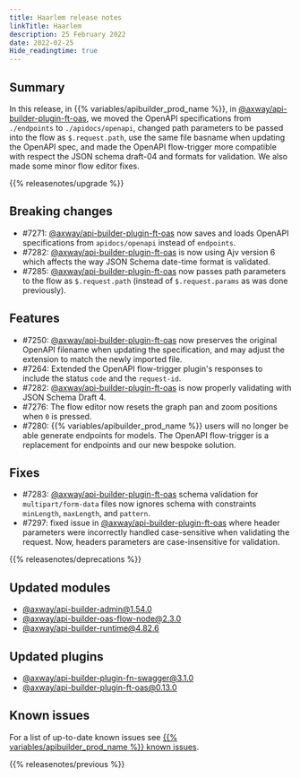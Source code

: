 ```yaml
---
title: Haarlem release notes
linkTitle: Haarlem
description: 25 February 2022
date: 2022-02-25
Hide_readingtime: true
---
```

## Summary

In this release, in {{% variables/apibuilder_prod_name %}}, in [@axway/api-builder-plugin-ft-oas](https://www.npmjs.com/package/@axway/api-builder-plugin-ft-oas), we moved the OpenAPI specifications from `./endpoints` to `./apidocs/openapi`, changed path parameters to be passed into the flow as `$.request.path`, use the same file basname when updating the OpenAPI spec, and made the OpenAPI flow-trigger more compatible with respect the JSON schema draft-04 and formats for validation.  We also made some minor flow editor fixes.

{{% releasenotes/upgrade %}}

## Breaking changes

* #7271: [@axway/api-builder-plugin-ft-oas](https://www.npmjs.com/package/@axway/api-builder-plugin-ft-oas) now saves and loads OpenAPI specifications from `apidocs/openapi` instead of `endpoints`.
* #7282: [@axway/api-builder-plugin-ft-oas](https://www.npmjs.com/package/@axway/api-builder-plugin-ft-oas) is now using Ajv version 6 which affects the way JSON Schema date-time format is validated.
* #7285: [@axway/api-builder-plugin-ft-oas](https://www.npmjs.com/package/@axway/api-builder-plugin-ft-oas) now passes path parameters to the flow as `$.request.path` (instead of `$.request.params` as was done previously).

## Features

* #7250: [@axway/api-builder-plugin-ft-oas](https://www.npmjs.com/package/@axway/api-builder-plugin-ft-oas) now preserves the original OpenAPI filename when updating the specification, and may adjust the extension to match the newly imported file.
* #7264: Extended the OpenAPI flow-trigger plugin's responses to include the status `code` and the `request-id`.
* #7282: [@axway/api-builder-plugin-ft-oas](https://www.npmjs.com/package/@axway/api-builder-plugin-ft-oas) is now properly validating with JSON Schema Draft 4.
* #7276: The flow editor now resets the graph pan and zoom positions when `0` is pressed.
* #7280: {{% variables/apibuilder_prod_name %}} users will no longer be able generate endpoints for models. The OpenAPI flow-trigger is a replacement for endpoints and our new bespoke solution.

## Fixes

* #7283: [@axway/api-builder-plugin-ft-oas](https://www.npmjs.com/package/@axway/api-builder-plugin-ft-oas) schema validation for `multipart/form-data` files now ignores schema with constraints `minLength`, `maxLength`, and `pattern`.
* #7297: fixed issue in [@axway/api-builder-plugin-ft-oas](https://www.npmjs.com/package/@axway/api-builder-plugin-ft-oas) where header parameters were incorrectly handled case-sensitive when validating the request. Now, headers parameters are case-insensitive for validation.

{{% releasenotes/deprecations %}}

## Updated modules

* [@axway/api-builder-admin@1.54.0](https://www.npmjs.com/package/@axway/api-builder-admin/v/1.54.0)
* [@axway/api-builder-oas-flow-node@2.3.0](https://www.npmjs.com/package/@axway/api-builder-oas-flow-node/v/2.3.0)
* [@axway/api-builder-runtime@4.82.6](https://www.npmjs.com/package/@axway/api-builder-runtime/v/4.82.6)

## Updated plugins

* [@axway/api-builder-plugin-fn-swagger@3.1.0](https://www.npmjs.com/package/@axway/api-builder-plugin-fn-swagger/v/3.1.0)
* [@axway/api-builder-plugin-ft-oas@0.13.0](https://www.npmjs.com/package/@axway/api-builder-plugin-ft-oas/v/0.13.0)

## Known issues

For a list of up-to-date known issues see [{{% variables/apibuilder_prod_name %}} known issues](/docs/known_issues/).

{{% releasenotes/previous %}}
